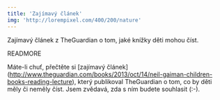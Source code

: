 ```yaml
---
title: 'Zajímavý článek'
img: 'http://lorempixel.com/400/200/nature'
---
```


Zajímavý článek z TheGuardian o tom, jaké knížky děti mohou číst. 

READMORE

Máte-li chuť, přečtěte si [zajímavý článek] (http://www.theguardian.com/books/2013/oct/14/neil-gaiman-children-books-reading-lecture), který publikoval TheGuardian o tom, co by děti měly či neměly číst. Jsem zvědavá, zda s ním budete souhlasit (:-).
